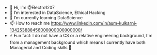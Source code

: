 - 👋 Hi, I’m @Electro1207
- 👀 I’m interested in DataScience, Ethical Hacking
- 🌱 I’m currently learning DataScience
- 📫 How to reach me https://www.linkedin.com/in/aum-kulkarni-134253888456000000000000000/
- ⚡ Fun fact: I do not have a CS or a relative engineering background, I'm from a management background which means I currently have both Managerial and Coding skills 👀

<!---
Electro1207/Electro1207 is a ✨ special ✨ repository because its `README.md` (this file) appears on your GitHub profile.
You can click the Preview link to take a look at your changes.
--->
